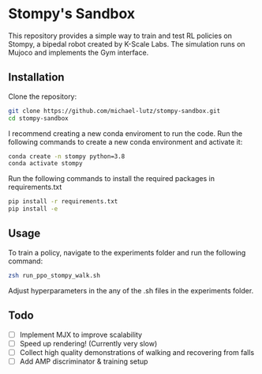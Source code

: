 # Stompy's Sandbox

This repository provides a simple way to train and test RL policies on Stompy, a bipedal robot created by K-Scale Labs. The simulation runs on Mujoco and implements the Gym interface.

## Installation
Clone the repository:
```zsh
git clone https://github.com/michael-lutz/stompy-sandbox.git
cd stompy-sandbox
```

I recommend creating a new conda enviroment to run the code. Run the following commands to create a new conda environment and activate it:
```zsh
conda create -n stompy python=3.8
conda activate stompy
```

Run the following commands to install the required packages in requirements.txt
```zsh
pip install -r requirements.txt
pip install -e
```

## Usage
To train a policy, navigate to the experiments folder and run the following command:
```zsh
zsh run_ppo_stompy_walk.sh
```

Adjust hyperparameters in the any of the .sh files in the experiments folder.

## Todo
- [ ] Implement MJX to improve scalability
- [ ] Speed up rendering! (Currently very slow)
- [ ] Collect high quality demonstrations of walking and recovering from falls
- [ ] Add AMP discriminator & training setup
